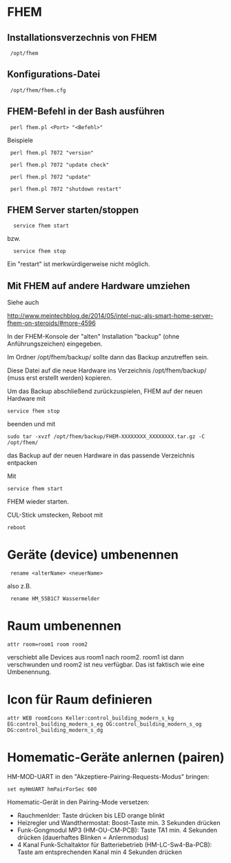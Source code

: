 # FHEM
## Installationsverzechnis von FHEM

     /opt/fhem 

## Konfigurations-Datei

     /opt/fhem/fhem.cfg

## FHEM-Befehl in der Bash ausführen

     perl fhem.pl <Port> "<Befehl>" 
     
Beispiele

     perl fhem.pl 7072 "version" 
     
     perl fhem.pl 7072 "update check" 

     perl fhem.pl 7072 "update"
     
     perl fhem.pl 7072 "shutdown restart"

## FHEM Server starten/stoppen

      service fhem start

bzw.

      service fhem stop

Ein "restart" ist merkwürdigerweise nicht möglich.


## Mit FHEM auf andere Hardware umziehen

Siehe auch

http://www.meintechblog.de/2014/05/intel-nuc-als-smart-home-server-fhem-on-steroids/#more-4596

In der FHEM-Konsole der "alten" Installation "backup" (ohne Anführungszeichen) eingegeben.

Im Ordner /opt/fhem/backup/ sollte dann das Backup anzutreffen sein.

Diese Datei auf die neue Hardware ins Verzeichnis /opt/fhem/backup/ (muss erst erstellt werden) kopieren.

Um das Backup abschließend zurückzuspielen, FHEM auf der neuen Hardware mit

    service fhem stop

beenden und mit 

    sudo tar -xvzf /opt/fhem/backup/FHEM-XXXXXXXX_XXXXXXXX.tar.gz -C /opt/fhem/

das Backup auf der neuen Hardware in das passende Verzeichnis entpacken

Mit

    service fhem start

FHEM wieder starten.

CUL-Stick umstecken, Reboot mit
    
    reboot

# Geräte (device) umbenennen

     rename <alterName> <neuerName>

also z.B.

     rename HM_55B1C7 Wassermelder

# Raum umbenennen


    attr room=room1 room room2

verschiebt alle Devices aus room1 nach room2. room1 ist dann verschwunden und room2 ist neu verfügbar. Das ist faktisch wie eine Umbenennung.

# Icon für Raum definieren

    attr WEB roomIcons Keller:control_building_modern_s_kg  EG:control_building_modern_s_eg OG:control_building_modern_s_og  DG:control_building_modern_s_dg
    
# Homematic-Geräte anlernen (pairen)

HM-MOD-UART in den "Akzeptiere-Pairing-Requests-Modus" bringen:

    set myHmUART hmPairForSec 600

Homematic-Gerät in den Pairing-Mode versetzen:

* Rauchmenlder: Taste drücken bis LED orange blinkt
* Heizregler und Wandthermostat: Boost-Taste min. 3 Sekunden drücken
* Funk-Gongmodul MP3 (HM-OU-CM-PCB): Taste TA1 min. 4 Sekunden drücken (dauerhaftes Blinken = Anlernmodus)
* 4 Kanal Funk-Schaltaktor für Batteriebetrieb (HM-LC-Sw4-Ba-PCB): Taste am entsprechenden Kanal min 4 Sekunden drücken 
